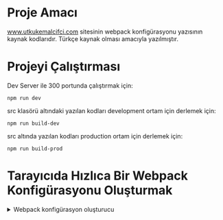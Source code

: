 # Proje Amacı
www.utkukemalcifci.com sitesinin webpack konfigürasyonu yazısının kaynak kodlarıdır.
Türkçe kaynak olması amacıyla yazılmıştır.

# Projeyi Çalıştırması
Dev Server ile 300 portunda çalıştırmak için:

```
npm run dev
```
src klasörü altındaki yazılan kodları development ortam için derlemek için:
```
npm run build-dev
```
src altında yazılan kodları production ortam için derlemek için:
```
npm run build-prod
```

# Tarayıcıda Hızlıca Bir Webpack Konfigürasyonu Oluşturmak

<details>
  <summary>Webpack konfigürasyon oluşturucu</summary>

  ```
https://createapp.dev/webpack/
  ```
</details>
